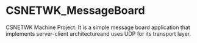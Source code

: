 # CSNETWK_MessageBoard
CSNETWK Machine Project. It is a simple message board application that implements  server-client architectureand uses UDP for its transport layer.
